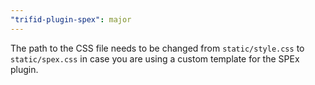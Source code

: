 ```yaml
---
"trifid-plugin-spex": major
---
```


The path to the CSS file needs to be changed from `static/style.css` to `static/spex.css` in case you are using a custom template for the SPEx plugin.
